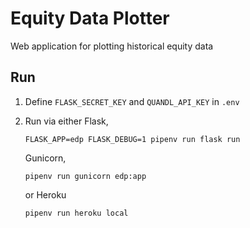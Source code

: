 # Equity Data Plotter

Web application for plotting historical equity data


## Run

1.  Define `FLASK_SECRET_KEY` and `QUANDL_API_KEY` in `.env`

2.  Run via either Flask,

        FLASK_APP=edp FLASK_DEBUG=1 pipenv run flask run

    Gunicorn,

        pipenv run gunicorn edp:app

    or Heroku

        pipenv run heroku local

